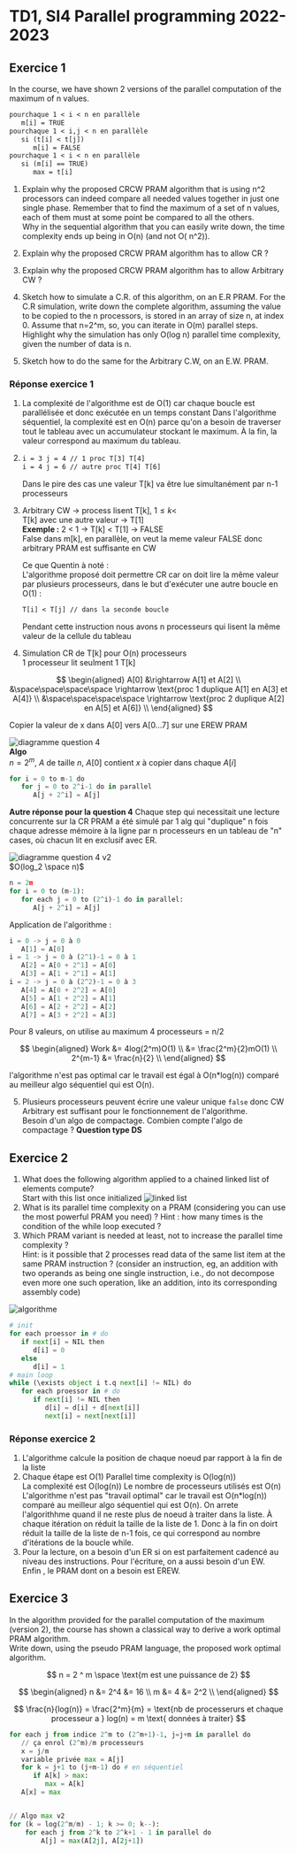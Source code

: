 # TD1, SI4 Parallel programming 2022-2023

## Exercice 1

In the course, we have shown 2 versions of the parallel computation of the maximum of n values.

```txt
pourchaque 1 < i < n en parallèle 
   m[i] = TRUE 
pourchaque 1 < i,j < n en parallèle 
   si (t[i] < t[j])
      m[i] = FALSE
pourchaque 1 < i < n en parallèle 
   si (m[i] == TRUE)
      max = t[i] 
```

1. Explain why the proposed CRCW PRAM algorithm that is using n^2 processors can indeed compare all needed values
   together in just one single phase. Remember that to find the maximum of a set of n values, each of them must at some
   point be compared to all the others.  
   Why in the sequential algorithm that you can easily write down, the time complexity ends up being in O(n) (and not O(
   n^2)).

2. Explain why the proposed CRCW PRAM algorithm has to allow CR ?

3. Explain why the proposed CRCW PRAM algorithm has to allow Arbitrary CW ?

4. Sketch how to simulate a C.R. of this algorithm, on an E.R PRAM. For the C.R simulation, write down the complete
   algorithm, assuming the value to be copied to the n processors, is stored in an array of size n, at index 0. Assume
   that n=2^m, so, you can iterate in O(m) parallel steps. Highlight why the simulation has only O(log n) parallel time
   complexity, given the number of data is n.

5. Sketch how to do the same for the Arbitrary C.W, on an E.W. PRAM.

### Réponse exercice 1

1. La complexité de l'algorithme est de O(1) car chaque boucle est parallélisée et donc exécutée en un temps constant
   Dans l'algorithme séquentiel, la complexité est en O(n) parce qu'on a besoin de traverser tout le tableau avec un
   accumulateur stockant le maximum. À la fin, la valeur correspond au maximum du tableau.

2. ```txt
   i = 3 j = 4 // 1 proc T[3] T[4]   
   i = 4 j = 6 // autre proc T[4] T[6]
   ```

   Dans le pire des cas une valeur T[k] va être lue simultanément par n-1 processeurs

3. Arbitrary CW $\rightarrow$ process lisent T[k], $1 \leq k \lt$  
   T[k] avec une autre valeur $\rightarrow$ T[1]  
   **Exemple :** 2 < 1 $\rightarrow$ T[k] < T[1] $\rightarrow$ FALSE  
   False dans m[k], en parallèle, on veut la meme valeur FALSE donc arbitrary  PRAM est suffisante en CW

   Ce que Quentin à noté :  
   L'algorithme proposé doit permettre CR car on doit lire la même valeur par plusieurs processeurs, dans le but d'exécuter une autre boucle en O(1) :

   ```txt
   T[i] < T[j] // dans la seconde boucle
   ```

   Pendant cette instruction nous avons n processeurs qui lisent la même valeur de la cellule du tableau

4. Simulation CR de T[k] pour O(n) processeurs  
   1 processeur lit seulment 1 T[k]  

$$
\begin{aligned}
A[0] &\rightarrow A[1] et A[2] \\
&\space\space\space\space \rightarrow \text{proc 1 duplique A[1] en A[3] et A[4]} \\
&\space\space\space\space \rightarrow \text{proc 2 duplique A[2] en A[5] et A[6]} \\
\end{aligned}
$$

   Copier la valeur de x dans A[0] vers A[0...7] sur une EREW PRAM

   ![diagramme question 4](question4.drawio.png)  
   **Algo**  
   $n = 2^m$, $A$ de taille $n$, $A[0]$ contient $x$ à copier dans chaque $A[i]$  

   ```py
   for i = 0 to m-1 do
      for j = 0 to 2^i-1 do in parallel
         A[j + 2^i] = A[j]
   ```

   **Autre réponse pour la question 4**
   Chaque step qui necessitait une lecture concurrente sur la CR PRAM a été simulé par 1 alg qui "duplique" n fois chaque adresse mémoire à la ligne par n processeurs en un tableau de "n" cases, où chacun lit en exclusif avec ER.

   ![diagramme question 4 v2](question4-2.drawio.png)  
   $O(log_2 \space n)$

   ```py
   n = 2m 
   for i = 0 to (m-1):
      for each j = 0 to (2^i)-1 do in parallel:
         A[j + 2^i] = A[j]
   ```

   Application de l'algorithme :

   ```py
   i = 0 -> j = 0 à 0
      A[1] = A[0]
   i = 1 -> j = 0 à (2^1)-1 = 0 à 1
      A[2] = A[0 + 2^1] = A[0]
      A[3] = A[1 + 2^1] = A[1]
   i = 2 -> j = 0 à (2^2)-1 = 0 à 3
      A[4] = A[0 + 2^2] = A[0]
      A[5] = A[1 + 2^2] = A[1]
      A[6] = A[2 + 2^2] = A[2]
      A[7] = A[3 + 2^2] = A[3]
   ```

   Pour 8 valeurs, on utilise au maximum 4 processeurs = n/2

$$
\begin{aligned}
Work &= 4log(2^m)O(1) \\
&= \frac{2^m}{2}mO(1) \\
2^{m-1} &= \frac{n}{2} \\
\end{aligned}
$$

   l'algorithme n'est pas optimal car le travail est égal à O(n*log(n)) comparé au meilleur algo séquentiel qui est O(n).

5. Plusieurs processeurs peuvent écrire une valeur unique `false` donc CW Arbitrary est suffisant pour le fonctionnement de l'algorithme.  
Besoin d'un algo de compactage.
Combien compte l'algo de compactage ? **Question type DS**  

## Exercice 2

1. What does the following algorithm applied to a chained linked list of elements compute?  
Start with this list once initialized
![linked list](image-000.png)
2. What is its parallel time complexity on a PRAM (considering you can use the most powerful PRAM you need) ? Hint : how
   many times is the condition of the while loop executed ?
3. Which PRAM variant is needed at least, not to increase the parallel time complexity ?  
   Hint: is it possible that 2 processes read data of the same list item at the same PRAM instruction ? (consider an
   instruction, eg, an addition with two operands as being one single instruction, i.e., do not decompose even more one
   such operation, like an addition, into its corresponding assembly code)

![algorithme](image-001.png)

```py
# init 
for each proessor in # do
   if next[i] = NIL then 
      d[i] = 0 
   else 
      d[i] = 1
# main loop
while (\exists object i t.q next[i] != NIL) do
   for each proessor in # do
      if next[i] != NIL then
         d[i] = d[i] + d[next[i]]
         next[i] = next[next[i]]
```

### Réponse exercice 2

1. L'algorithme calcule la position de chaque noeud par rapport à la fin de la liste
2. Chaque étape est O(1)
   Parallel time complexity is O(log(n))  
   La complexité est O(log(n))
   Le nombre de processeurs utilisés est O(n)
   L'algorithme n'est pas "travail optimal" car le travail est O(n*log(n)) comparé au meilleur algo séquentiel qui est O(n).
   On arrete l'algorithhme quand il ne reste plus de noeud à traiter dans la liste. À chaque itération on réduit la taille de la liste de 1. Donc à la fin on doirt réduit la taille de la liste de n-1 fois, ce qui correspond au nombre d'itérations de la boucle while.
3. Pour la lecture, on a besoin d'un ER si on est parfaitement cadencé au niveau des instructions. Pour l'écriture, on a aussi besoin d'un EW.  
   Enfin , le PRAM dont on a besoin est EREW.

## Exercice 3

In the algorithm provided for the parallel computation of the maximum (version 2), the course has shown a classical way
to derive a work optimal PRAM algorithm.  
Write down, using the pseudo PRAM language, the proposed work optimal algorithm.

$$
n = 2 ^ m \space \text{m est une puissance de 2}
$$

$$
\begin{aligned}
n &= 2^4 &= 16 \\
m &= 4 &= 2^2 \\
\end{aligned}
$$

$$
\frac{n}{log(n)} = \frac{2^m}{m} = \text{nb de processerurs et chaque processeur a } log(n) = m \text{ données à traiter}
$$

```py
for each j from indice 2^m to (2^m+1)-1, j=j+m in parallel do
   // ça enrol (2^m)/m processeurs
   x = j/m
   variable privée max = A[j]
   for k = j+1 to (j+m-1) do # en séquentiel
      if A[k] > max:
         max = A[k]
   A[x] = max


// Algo max v2
for (k = log(2^m/m) - 1; k >= 0; k--):
    for each j from 2^k to 2^k+1 - 1 in parallel do
        A[j] = max(A[2j], A[2j+1])
```
